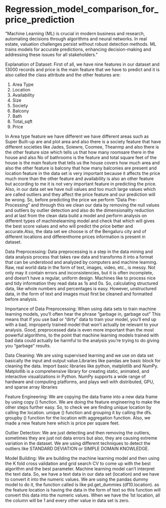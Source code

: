 # Regression_model_comparison_for_price_prediction
"Machine Learning (ML) is crucial in modern business and research, automating decisions through algorithms and neural networks. In real estate, valuation challenges persist without robust detection methods. ML trains models for accurate predictions, enhancing decision-making and addressing these issues for all stakeholders."

Explanation of Dataset: 
First of all, we have nine features in our dataset and 13000 records and price is the main feature 
that we have to predict and it is also called the class attribute and the other features are:
1) Area Type
2) Location
3) Availability
4) Size
5) Society
6) Balcony
7) Bath
8) Total_sqft
9) Price

    
In Area type feature we have different we have different areas such as Super Built-up are and plot area and also there is a society feature that have different societies like Jades, Soiewre,
Coomee, Theanmp and also there is the other feature size which tells us that how many roomsare there in the house and also No of bathrooms is the feature and total square feet of the house 
is the main feature that tells us the house covers how much area and also the other feature is balcony that how many balconies are present and location feature in the data set is very 
important because it affects the price much more than the other feature and availability is also an other feature but according to me it is not very important feature in predicting the price.
Also, in our data set we have null values and too much large values which are called outliers and they affect the price feature and our prediction will be wrong. So, before predicting the 
price we perform “Data Pre-Processing” and through this we clean our data by removing the null values and outliers by outlier detection and also do the dimensionality reduction and at 
last from the clean data build a model and perform analysis on different types of machinelearning model and check that which will gives the best score values and who will predict the 
price better and accurate.Also, the data set we choose is of the Bengaluru city and of different locations and differenthome prices information is present in dataset.

Data Preprocessing: 
Data preprocessing is a step in the data mining and data analysis process that takes raw data and transforms it into a format that can be understood and analyzed by computers and machine learning. Raw, real
world data in the form of text, images, video, etc., is messy. Not only may it contain errors and inconsistencies, but it is often incomplete, and doesn’t have a regular, uniform design. Machines like to process nice and tidy information they read data as 1s and 0s. So, calculating structured data, like whole numbers and percentages is easy. However, unstructured data, in the form of text and images must first be cleaned and formatted before analysis.

Importance of Data Preprocessing: 
When using data sets to train machine learning models, you’ll often hear the phrase “garbage in, garbage out” This means that if you use bad or “dirty” data to train your model, you’ll end up with a bad, improperly trained model that won’t actually be relevant to your analysis. Good, preprocessed data is even more important than the most powerful algorithms, to the point that machine learning models trained with bad data could actually be harmful to the analysis you’re trying to do giving you “garbage” results.


Data Cleaning: 
We are using supervised learning and we use on data set basically the input and output value.Libraries like pandas are basic block for cleaning the data. Import basic libraries like python, 
matplotlib and NumPy. Matplotlib is a comprehensive library for creating static, animated, and interactive visualizations in Python. 
NumPy supports a wide range of hardware and computing platforms, and plays well with distributed, GPU, and sparse array libraries

Feature Engineering: 
We are copying the data frame into a new data frame by using copy () function. We are doing 
the feature engineering to make the other steps further easy. So, to check we are finding unique 
location by calling the location. unique () function and grouping it by calling the dfs. groupby
() function for the location with aggregation function.
Also, we made a new feature here which is price per square feet.


Outlier Detection: 
We are just detecting and then removing the outliers, sometimes they are just not data errors 
but also, they are causing extreme variation in the dataset. We are using different techniques 
to detect the outliers like STANDARD DEVIATION or SIMPLE DOMAIN KNOWLEDGE.


Model Building: 
We are building the machine learning model and then using the K fold cross validation and 
grid search CV to come up with the best algorithm and the best parameter.
Machine learning model can’t interpret the text data. So, we have a text data in our data set
(location) and we have to convert it into the numeric values. 
We are using the pandas dummy model to do it, the function called is like pd.get_dummies
(df10.location). as the feature location is having the data in the form of text so this function
will convert this data into the numeric values. When we have the 1st location, all the column 
will be 1 and every other value in data set is zero.



